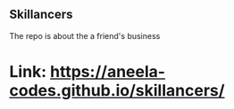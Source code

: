 ## Skillancers
The repo is about the a friend's business
# Link: https://aneela-codes.github.io/skillancers/
